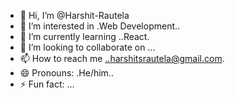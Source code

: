 - 👋 Hi, I’m @Harshit-Rautela
- 👀 I’m interested in .Web Development..
- 🌱 I’m currently learning ..React.
- 💞️ I’m looking to collaborate on ...
- 📫 How to reach me ..harshitsrautela@gmail.com.
- 😄 Pronouns: .He/him..
- ⚡ Fun fact: ...

<!---
Harshit-Rautela/Harshit-Rautela is a ✨ special ✨ repository because its `README.md` (this file) appears on your GitHub profile.
You can click the Preview link to take a look at your changes.
--->
